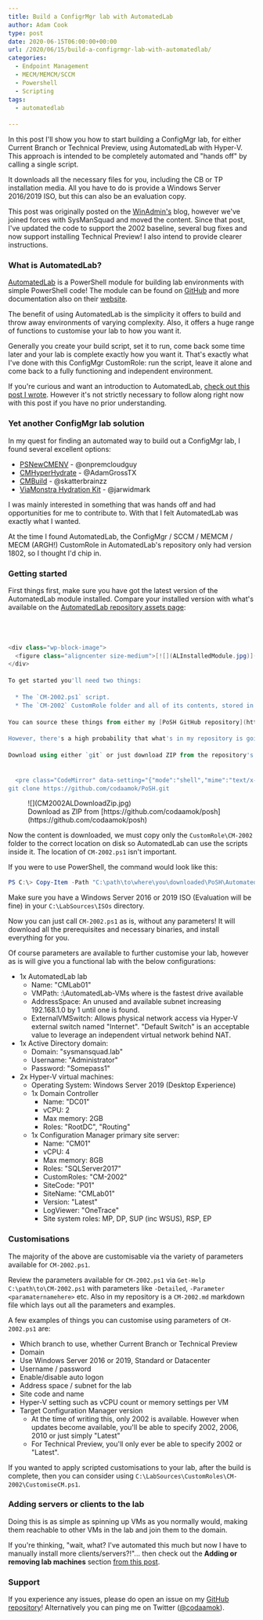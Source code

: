 ```yaml
---
title: Build a ConfigrMgr lab with AutomatedLab
author: Adam Cook
type: post
date: 2020-06-15T06:00:00+00:00
url: /2020/06/15/build-a-configrmgr-lab-with-automatedlab/
categories:
  - Endpoint Management
  - MECM/MEMCM/SCCM
  - Powershell
  - Scripting
tags:
  - automatedlab

---
```

In this post I'll show you how to start building a ConfigMgr lab, for either Current Branch or Technical Preview, using AutomatedLab with Hyper-V. This approach is intended to be completely automated and "hands off" by calling a single script.

It downloads all the necessary files for you, including the CB or TP installation media. All you have to do is provide a Windows Server 2016/2019 ISO, but this can also be an evaluation copy.

This post was originally posted on the [WinAdmin's](https://winadmins.chat) blog, however we've joined forces with SysManSquad and moved the content. Since that post, I've updated the code to support the 2002 baseline, several bug fixes and now support installing Technical Preview! I also intend to provide clearer instructions.

### What is AutomatedLab?

[AutomatedLab](https://github.com/automatedlab/automatedlab) is a PowerShell module for building lab environments with simple PowerShell code! The module can be found on [GitHub](https://github.com/AutomatedLab/AutomatedLab) and more documentation also on their [website](https://automatedlab.org).

The benefit of using AutomatedLab is the simplicity it offers to build and throw away environments of varying complexity. Also, it offers a huge range of functions to customise your lab to how you want it. 

Generally you create your build script, set it to run, come back some time later and your lab is complete exactly how you want it. That's exactly what I've done with this ConfigMgr CustomRole: run the script, leave it alone and come back to a fully functioning and independent environment.

If you're curious and want an introduction to AutomatedLab, [check out this post I wrote](https://sysmansquad.com/2020/06/15/getting-started-with-automatedlab/). However it's not strictly necessary to follow along right now with this post if you have no prior understanding.

### Yet another ConfigMgr lab solution

In my quest for finding an automated way to build out a ConfigMgr lab, I found several excellent options:

  * [PSNewCMENV](https://github.com/onpremcloudguy/PSNewCMENV) - @onpremcloudguy
  * [CMHyperHydrate](https://github.com/AdamGrossTX/CMHyperHydrate) - @AdamGrossTX
  * [CMBuild](https://github.com/Skatterbrainz/CMBuild) - @skatterbrainzz
  * [ViaMonstra Hydration Kit](https://deploymentresearch.com/hydration-kit-for-windows-server-2016-and-configmgr-current-technical-preview-branch/) - @jarwidmark

I was mainly interested in something that was hands off and had opportunities for me to contribute to. With that I felt AutomatedLab was exactly what I wanted.

At the time I found AutomatedLab, the ConfigMgr / SCCM / MEMCM / MECM (ARGH!) CustomRole in AutomatedLab's repository only had version 1802, so I thought I'd chip in.

### Getting started

First things first, make sure you have got the latest version of the AutomatedLab module installed. Compare your installed version with what's available on the [AutomatedLab repository assets page](https://github.com/AutomatedLab/AutomatedLab/releases):


```powershell 



<div class="wp-block-image">
  <figure class="aligncenter size-medium">[![](ALInstalledModule.jpg)](ALInstalledModule.jpg)<figcaption>Get installed version of AutomatedLab</figcaption></figure>
</div>

To get started you'll need two things:

  * The `CM-2002.ps1` script.
  * The `CM-2002` CustomRole folder and all of its contents, stored in your local AutomatedLab's CustomRole folder.

You can source these things from either my [PoSH GitHub repository](https://github.com/codaamok/posh), the [AutomatedLab GitHub repository](https://github.com/AutomatedLab/AutomatedLab) or they're are bundled within the AutomatedLab installer so you probably already have them on disk right now.

However, there's a high probability that what's in my repository is going to contain the latest fixes than anywhere else. So let's roll with that.

Download using either `git` or just download ZIP from the repository's web page:


  <pre class="CodeMirror" data-setting="{"mode":"shell","mime":"text/x-sh","theme":"default","lineNumbers":true,"styleActiveLine":true,"lineWrapping":true,"readOnly":true,"showPanel":false,"languageLabel":"no","language":"Shell","modeName":"shell"}">cd C:\path\to\where\you\want\to\download
git clone https://github.com/codaamok/PoSH.git
```


<div class="wp-block-image">
  <figure class="aligncenter size-medium">![](CM2002ALDownloadZip.jpg)<figcaption>Download as ZIP from [https://github.com/codaamok/posh](https://github.com/codaamok/posh)</figcaption></figure>
</div>

Now the content is downloaded, we must copy only the `CustomRole\CM-2002` folder to the correct location on disk so AutomatedLab can use the scripts inside it. The location of `CM-2002.ps1` isn't important. 

If you were to use PowerShell, the command would look like this:


```powershell 
PS C:\> Copy-Item -Path "C:\path\to\where\you\downloaded\PoSH\AutomatedLab\CustomRoles\CM-2002" -Destination "C:\LabSources\CustomRoles" -Recurse -Force
```


Make sure you have a Windows Server 2016 or 2019 ISO (Evaluation will be fine) in your `C:\LabSources\ISOs` directory.

Now you can just call `CM-2002.ps1` as is, without any parameters! It will download all the prerequisites and necessary binaries, and install everything for you.

Of course parameters are available to further customise your lab, however as is will give you a functional lab with the below configurations:

  * 1x AutomatedLab lab
      * Name: "CMLab01"
      * VMPath: _<drive>_:\AutomatedLab-VMs where _<drive>_ is the fastest drive available
      * AddressSpace: An unused and available subnet increasing 192.168.1.0 by 1 until one is found.
      * ExternalVMSwitch: Allows physical network access via Hyper-V external switch named "Internet". "Default Switch" is an acceptable value to leverage an independent virtual network behind NAT.
  * 1x Active Directory domain:
      * Domain: "sysmansquad.lab"
      * Username: "Administrator"
      * Password: "Somepass1"
  * 2x Hyper-V virtual machines:
      * Operating System: Windows Server 2019 (Desktop Experience)
      * 1x Domain Controller
          * Name: "DC01"
          * vCPU: 2
          * Max memory: 2GB
          * Roles: "RootDC", "Routing"
      * 1x Configuration&nbsp;Manager&nbsp;primary&nbsp;site&nbsp;server:
          * Name: "CM01"
          * vCPU: 4
          * Max memory: 8GB
          * Roles: "SQLServer2017"
          * CustomRoles: "CM-2002"
          * SiteCode: "P01"
          * SiteName: "CMLab01"
          * Version: "Latest"
          * LogViewer: "OneTrace"
          * Site system roles: MP, DP, SUP (inc WSUS), RSP, EP

### Customisations

The majority of the above are customisable via the variety of parameters available for `CM-2002.ps1`. 

Review the parameters available for `CM-2002.ps1` via `Get-Help C:\path\to\CM-2002.ps1` with parameters like `-Detailed`, `-Parameter <paramaternamehere>` etc. Also in my repository is a `CM-2002.md` markdown file which lays out all the parameters and examples.

A few examples of things you can customise using parameters of `CM-2002.ps1` are:

  * Which branch to use, whether Current Branch or Technical Preview
  * Domain
  * Use Windows Server 2016 or 2019, Standard or Datacenter
  * Username / password 
  * Enable/disable auto logon
  * Address space / subnet for the lab
  * Site code and name
  * Hyper-V setting such as vCPU count or memory settings per VM
  * Target Configuration Manager version
      * At the time of writing this, only 2002 is available. However when updates become available, you'll be able to specify 2002, 2006, 2010 or just simply "Latest"
      * For Technical Preview, you'll only ever be able to specify 2002 or "Latest".

If you wanted to apply scripted customisations to your lab, after the build is complete, then you can consider using `C:\LabSources\CustomRoles\CM-2002\CustomiseCM.ps1`.

### Adding servers or clients to the lab

Doing this is as simple as spinning up VMs as you normally would, making them reachable to other VMs in the lab and join them to the domain.

If you're thinking, "wait, what? I've automated this much but now I have to manually install more clients/servers?!"... then check out the **Adding or removing lab machines** section [from this post](https://sysmansquad.com/2020/06/15/getting-started-with-automatedlab/).

### Support

If you experience any issues, please do open an issue on my [GitHub repository](https://github.com/codaamok/posh)! Alternatively you can ping me on Twitter ([@codaamok](https://twitter.com/codaamok)).
 
